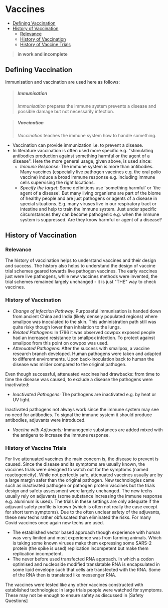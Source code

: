 # Vaccines

* [Defining Vaccination](#defining-vaccination)
* [History of Vaccination](#history-of-vaccination)
  * [Relevance](#relevance)
  * [History of Vaccination](#history-of-vaccination-1)
  * [History of Vaccine Trials](#history-of-vaccine-trials)

> **in work and incomplete**

## Defining Vaccination
Immunisation and vaccination are used here as follows:

> ##### Immunisation
> *Immunisation* prepares the immune system  prevents a disease and possible damage but not necessarily infection.

> ##### Vaccination
> *Vaccination* teaches the immune system how to handle something. 

* Vaccination can provide immunization i.e. to prevent a disease.
* In literature vaccination is often used more specific e.g. "stimulating antibodies production against something harmful or the agent of a disease". Here the more general usage, given above, is used since:
  * _Immune Response:_ The immune system is more than antibodies. Many vaccines (especially live pathogen vaccines e.g. the oral polio vaccine) induce a broad immune response e.g. including immune cells supervising the right locations.
  * _Specify the target:_ Some definitions use 'something harmful' or 'the agent of a disease'. But many living organisms are part of the biome of healthy people and are just pathogens or agents of a disease in special situations. E.g. many viruses live in our respiratory tract or intestine and help to train the immune system. Just under specific circumstances they can become pathogenic e.g. when the immune system is suppressed. Are they know harmful or agent of a disease?



## History of Vaccination

### Relevance
The history of vaccination helps to understand vaccines and their design and success. The history also helps to understand the design of vaccine trial schemes geared towards live pathogen vaccines. The early vaccines just were live pathogens, while new vaccines methods were invented, the trial schemes remained largely unchanged - it is just "THE" way to check vaccines.

### History of Vaccination
* *Change of Infection Pathway:* Purposeful immunisation is handed down from ancient China and India (likely densely populated regions) where smallpox was inoculated to the skin. This administration path still was quite risky though lower than inhalation to the lungs.
* *Related Pathogens:* In 1796 it was observed cowpox exposed people had an increased resistance to smallpox infection. To protect against smallpox from this point on cowpox was used.
* *Attenuated Pathogens:* After the success with smallpox, a vaccine research branch developed. Human pathogens were taken and adapted to different environments. Upon back-inoculation back to human the disease was milder compared to the original pathogen.

Even though successful, attenuated vaccines had drawbacks: from time to time the disease was caused, to exclude a disease the pathogens were inactivated:
* *Inactivated Pathogens:* The pathogens are inactivated e.g. by heat or UV light.

Inactivated pathogens not always work since the immune system may see no need for antibodies. To signal the immune system it should produce antibodies, adjuvants were introduced.
* *Vaccine with Adjuvants:* Immunogenic substances are added mixed with the antigens to increase the immune response.

### History of Vaccine Trials
For live attenuated vaccines the main concern is, the disease to prevent is caused. Since the disease and its symptoms are usually known, the vaccines trials were designed to watch out for the symptoms (named reactogenicity). While not perfectly safe, attenuated vaccines usually are by a large margin safer than the original pathogen. 
New technologies came such as inactivated pathogen or pathogen protein vaccines but the trials design and safety assessment were largely unchanged. The new techs usually rely on adjuvants (some substance increasing the immune response e.g. aluminum is used). The trials in these settings are only adequate if the adjuvant safety profile is known (which is often not really the case except for short term symptoms). Due to the often unclear safety of the adjuvants, these new techs rather obfuscated than eliminated the risks. 
For many Covid vaccines once again new techs are used.
* The established vector based approach though experience with human was very limited and most experience was from farming animals. Which is taking some known viruses make them expressing some SARS-2 protein (the spike is used) replication incompetent but make them replication incompetent.
* The never before used transfected RNA approach. In which a codon optimised and nucleoside modified translatable RNA is encapsulated in some lipid envelope such that cells are transfected with the RNA.  Some of the RNA then is translated like messenger RNA.

The vaccines were tested like any other vaccines constructed with established technologies: In large trials people were watched for symptoms. These may not be enough to ensure safety as discussed in [Safety Questions]

